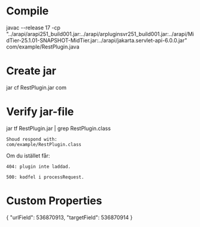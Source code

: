 # Compile
javac --release 17 -cp "../arapi/arapi251_build001.jar:../arapi/arpluginsvr251_build001.jar:../arapi/MidTier-25.1.01-SNAPSHOT-MidTier.jar:../arapi/jakarta.servlet-api-6.0.0.jar" com/example/RestPlugin.java

# Create jar
jar cf RestPlugin.jar com

# Verify jar-file
jar tf RestPlugin.jar | grep RestPlugin.class

    Shoud respond with:
    com/example/RestPlugin.class


Om du istället får:

    404: plugin inte laddad.

    500: kodfel i processRequest.


# Custom Properties
{ "urlField": 536870913, "targetField": 536870914 }